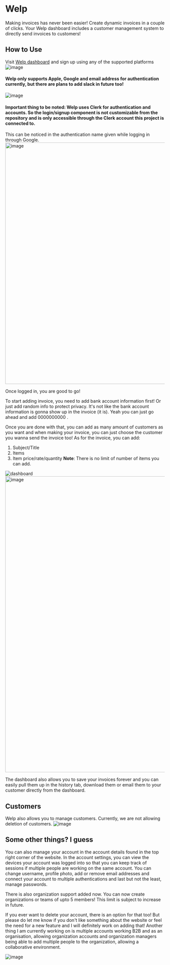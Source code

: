# Welp
Making invoices has never been easier! Create dynamic invoices in a couple of clicks. Your Welp dashboard includes a customer management system to directly send invoices to customers!

## How to Use
Visit [Welp dashboard](https://welp-wiki.vercel.app) and sign up using any of the supported platforms 
![image](https://github.com/user-attachments/assets/932922e5-7c87-4688-bd9f-9ae9f7747ee7)

#### Welp only supports Apple, Google and email address for authentication currently, but there are plans to add slack in future too!
![image](https://github.com/user-attachments/assets/342babd7-6412-4cde-882e-dff7afee9d9d)


#### Important thing to be noted: Welp uses **Clerk** for authentication and accounts. So the login/signup component is not customizable from the repository and is only accessible through the Clerk account this project is connected to. 

This can be noticed in the authentication name given while logging in through Google. <img width="762" alt="image" src="https://github.com/user-attachments/assets/6947cfcc-2fed-44e9-b9e0-b465174cfa44">

Once logged in, you are good to go!

To start adding invoice, you need to add bank account information first! Or just add random info to protect privacy. It's not like the bank account information is gonna show up in the invoice (it is). Yeah you can just go ahead and add 0000000000 .

Once you are done with that, you can add as many amount of customers as you want and when making your invoice, you can just choose the customer you wanna send the invoice too! 
As for the invoice, you can add:
1. Subject/Title
2. Items
3. Item price/rate/quantity
**Note**: There is no limit of number of items you can add.

![dashboard](https://github.com/user-attachments/assets/95b1b10b-110b-4c5d-895e-5a6d4bf645d1)
<img width="934" alt="image" src="https://github.com/user-attachments/assets/dc5cade3-09e4-4941-8a1f-c5d9b216a718">


The dashboard also allows you to save your invoices forever and you can easily pull them up in the history tab, download them or email them to your customer directly from the dashboard.


## Customers
Welp also allows you to manage customers. Currently, we are not allowing deletion of customers.
![image](https://github.com/user-attachments/assets/6caedf7e-7643-4544-a701-8c066bd9f439)


## Some other things? I guess
You can also manage your account in the account details found in the top right corner of the website. In the account settings, you can view the devices your account was logged into so that you can keep track of sessions if multiple people are working on the same account. You can change username, profile photo, add or remove email addresses and connect your account to multiple authentications and last but not the least, manage passwords.

There is also organization support added now. You can now create organizations or teams of upto 5 members! This limit is subject to increase in future.

If you ever want to delete your account, there is an option for that too! But please do let me know if you don't like something about the website or feel the need for a new feature and I will definitely work on adding that! 
Another thing I am currently working on is multiple accounts working B2B and as an organisation, allowing organization accounts and organization managers being able to add multiple people to the organization, allowing a collaborative environment.

![image](https://github.com/user-attachments/assets/f7b9947e-fb5f-4368-a14f-d83bb8996a62)




